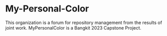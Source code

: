 # My-Personal-Color
This organization is a forum for repository management from the results of joint work. MyPersonalColor is a Bangkit 2023 Capstone Project.
